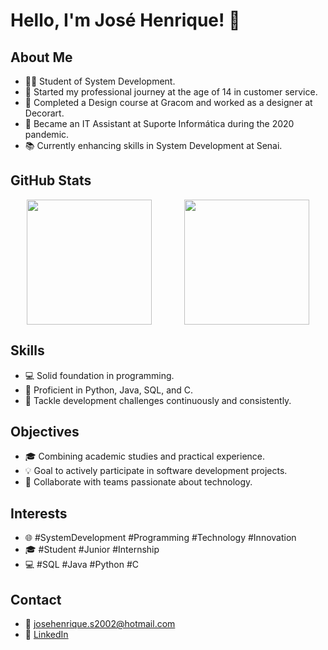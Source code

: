 # Hello, I'm José Henrique! 👋

## About Me
- 👨‍💻 Student of System Development.
- 🌟 Started my professional journey at the age of 14 in customer service.
- 🎨 Completed a Design course at Gracom and worked as a designer at Decorart.
- 💼 Became an IT Assistant at Suporte Informática during the 2020 pandemic.
- 📚 Currently enhancing skills in System Development at Senai.

## GitHub Stats
<div align="center" style="display: flex; justify-content: space-around;">
  <a href="https://github.com/anuraghazra/github-readme-stats">
    <img height=200 src="https://github-readme-stats.vercel.app/api?username=josehlopes&theme=tokyonight" />
  </a>
  <a href="https://github.com/anuraghazra/convoychat">
    <img height=200 src="https://github-readme-stats.vercel.app/api/top-langs?username=josehlopes&layout=compact&langs_count=8&card_width=280&theme=tokyonight" />
  </a>
</div>

## Skills
- 💻 Solid foundation in programming.
- 🚀 Proficient in Python, Java, SQL, and C.
- 🔧 Tackle development challenges continuously and consistently.

## Objectives
- 🎓 Combining academic studies and practical experience.
- 💡 Goal to actively participate in software development projects.
- 🤝 Collaborate with teams passionate about technology.

## Interests
- 🌐 #SystemDevelopment #Programming #Technology #Innovation
- 🎓 #Student #Junior #Internship
- 💻 #SQL #Java #Python #C

## Contact
- 📧 josehenrique.s2002@hotmail.com
- 🔗 [LinkedIn](https://www.linkedin.com/in/josé-henrique-silva-lopes-826981208/)
